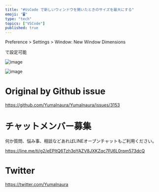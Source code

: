 ```yaml
---
title: "#VsCode で新しいウィンドウを開いたときのサイズを最大にする"
emoji: "🖥"
type: "tech"
topics: ["VSCode"]
published: true
---
```


Preference > Settings > Window: New Window Dimensions
 
で設定可能

![image](https://user-images.githubusercontent.com/13635059/81462153-610ff800-91eb-11ea-989c-ace05e72555f.png)

![image](https://user-images.githubusercontent.com/13635059/81462136-450c5680-91eb-11ea-81f0-9b7a2e25eafc.png)


# Original by Github issue

https://github.com/YumaInaura/YumaInaura/issues/3153











<!-- Update From Qiita API -->

# チャットメンバー募集


何か質問、悩み事、相談などあればLINEオープンチャットもご利用ください。

https://line.me/ti/g2/eEPltQ6Tzh3pYAZV8JXKZqc7PJ6L0rpm573dcQ





# Twitter


https://twitter.com/YumaInaura


<!-- Update From Qiita API -->


